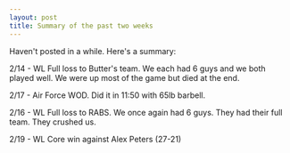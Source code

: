 ```yaml
---
layout: post
title: Summary of the past two weeks
---
```


Haven't posted in a while. Here's a summary:  

2/14 - WL Full loss to Butter's team. We each had 6 guys and we both played well. We were up most of the game but died at the end.  

2/17 - Air Force WOD. Did it in 11:50 with 65lb barbell.  

2/16 - WL Full loss to RABS. We once again had 6 guys. They had their full team. They crushed us.  

2/19 - WL Core win against Alex Peters (27-21)
